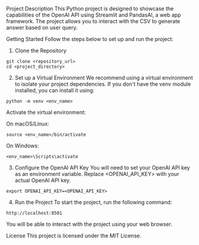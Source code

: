 Project Description
This Python project is designed to showcase the capabilities of the OpenAI API using Streamlit and PandasAI, a web app framework. The project allows you to interact with the CSV to generate answer based on user query.

Getting Started
Follow the steps below to set up and run the project:

1. Clone the Repository
```
git clone <repository_url>
cd <project_directory>
```

2. Set up a Virtual Environment
We recommend using a virtual environment to isolate your project dependencies. If you don't have the venv module installed, you can install it using:

```
python -m venv <env_name>
```
Activate the virtual environment:

On macOS/Linux:

```
source <env_name>/bin/activate
```
On Windows:

```
<env_name>\Scripts\activate
```

3. Configure the OpenAI API Key
You will need to set your OpenAI API key as an environment variable. Replace <OPENAI_API_KEY> with your actual OpenAI API key.

```
export OPENAI_API_KEY=<OPENAI_API_KEY>
```

4. Run the Project
To start the project, run the following command:

```
http://localhost:8501
```

You will be able to interact with the project using your web browser.

License
This project is licensed under the MIT License.
